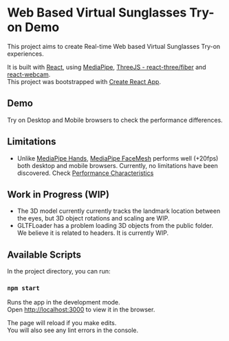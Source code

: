 # Web Based Virtual Sunglasses Try-on Demo

This project aims to create Real-time Web based Virtual Sunglasses Try-on experiences.

It is built with [React](https://github.com/facebook/react), using [MediaPipe](https://github.com/google/mediapipe), [ThreeJS - react-three/fiber](https://github.com/pmndrs/react-three-fiber) and [react-webcam](https://github.com/mozmorris/react-webcam).\
This project was bootstrapped with [Create React App](https://github.com/facebook/create-react-app).

## Demo

Try on Desktop and Mobile browsers to check the performance differences.

## Limitations

- Unlike [MediaPipe Hands](https://google.github.io/mediapipe/solutions/hands.html), [MediaPipe FaceMesh](https://google.github.io/mediapipe/solutions/face_mesh.html) performs well (+20fps) both desktop and mobile browsers. Currently, no limitations have been discovered.
Check [Performance Characteristics](https://blog.tensorflow.org/2020/03/face-and-hand-tracking-in-browser-with-mediapipe-and-tensorflowjs.html)

## Work in Progress (WIP)

- The 3D model currently currently tracks the landmark location between the eyes, but 3D object rotations and scaling are WIP.
- GLTFLoader has a problem loading 3D objects from the public folder. We believe it is related to headers. It is currently WIP.

## Available Scripts

In the project directory, you can run:

### `npm start`

Runs the app in the development mode.\
Open [http://localhost:3000](http://localhost:3000) to view it in the browser.

The page will reload if you make edits.\
You will also see any lint errors in the console.
